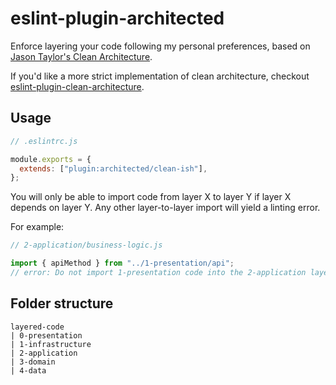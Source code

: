 # eslint-plugin-architected

Enforce layering your code following my personal preferences, based on [Jason Taylor's Clean Architecture](https://jasontaylor.dev/clean-architecture-getting-started/).

If you'd like a more strict implementation of clean architecture, checkout [eslint-plugin-clean-architecture](./../eslint-plugin-clean-architecture).

## Usage

```js
// .eslintrc.js

module.exports = {
  extends: ["plugin:architected/clean-ish"],
};
```

You will only be able to import code from layer X to layer Y if layer X depends on layer Y. Any other layer-to-layer import will yield a linting error.

For example:

```js
// 2-application/business-logic.js

import { apiMethod } from "../1-presentation/api";
// error: Do not import 1-presentation code into the 2-application layer
```

## Folder structure

```
layered-code
| 0-presentation
| 1-infrastructure
| 2-application
| 3-domain
| 4-data
```
